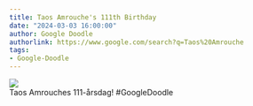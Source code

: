 ```yaml
---
title: Taos Amrouche's 111th Birthday
date: "2024-03-03 16:00:00"
author: Google Doodle
authorlink: https://www.google.com/search?q=Taos%20Amrouche
tags:
- Google-Doodle
---
```

<img src="https://www.google.com/logos/doodles/2024/taos-amrouches-111th-birthday-6753651837110194.2-l.png" referrerpolicy="no-referrer"><br>Taos Amrouches 111-årsdag! #GoogleDoodle